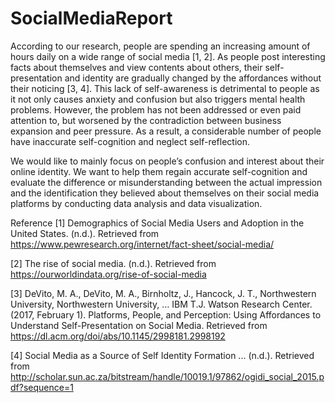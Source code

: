 # SocialMediaReport

According to our research, people are spending an increasing amount of hours daily on a wide range of social media [1, 2]. As people post interesting facts about themselves and view contents about others, their self-presentation and identity are gradually changed by the affordances without their noticing [3, 4]. This lack of self-awareness is detrimental to people as it not only causes anxiety and confusion but also triggers mental health problems. However, the problem has not been addressed or even paid attention to, but worsened by the contradiction between business expansion and peer pressure. As a result, a considerable number of people have  inaccurate self-cognition and neglect self-reflection. 

We would like to mainly focus on people’s confusion and interest about their online identity. We want to help them regain accurate self-cognition and evaluate the difference or misunderstanding between the actual impression and the identification they believed about themselves on their social media platforms by conducting data analysis and data visualization.

Reference
[1] Demographics of Social Media Users and Adoption in the United States. (n.d.). Retrieved from https://www.pewresearch.org/internet/fact-sheet/social-media/

[2] The rise of social media. (n.d.). Retrieved from https://ourworldindata.org/rise-of-social-media

[3] DeVito, M. A., DeVito, M. A., Birnholtz, J., Hancock, J. T., Northwestern University, Northwestern University, … IBM T.J. Watson Research Center. (2017, February 1). Platforms, People, and Perception: Using Affordances to Understand Self-Presentation on Social Media. Retrieved from https://dl.acm.org/doi/abs/10.1145/2998181.2998192

[4] Social Media as a Source of Self Identity Formation ... (n.d.). Retrieved from http://scholar.sun.ac.za/bitstream/handle/10019.1/97862/ogidi_social_2015.pdf?sequence=1






